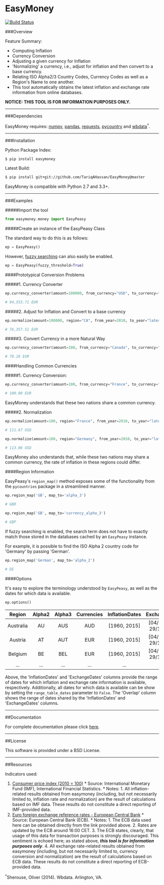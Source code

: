 EasyMoney
=========

[![Build Status](https://travis-ci.org/TariqAHassan/EasyMoney.svg?branch=master)](https://travis-ci.org/TariqAHassan/EasyMoney)

###Overview

Feature Summary:

- Computing Inflation
- Currency Conversion
- Adjusting a given currency for Inflation
- 'Normalizing' a currency, i.e., adjust for inflation and then convert to a base currency.
- Relating ISO Alpha2/3 Country Codes, Currency Codes as well as a Region's Name to one another.
-  This tool automatically obtains the latest inflation and exchange rate information from online databases.

**NOTICE: THIS TOOL IS FOR INFORMATION PURPOSES ONLY.**

------------------------------------------------------------------------

###Dependencies

EasyMoney requires: [numpy], [pandas], [requests], [pycountry] and [wbdata]<sup>†</sup>.

------------------------------------------------------------------------

###Installation

Python Package Index:
```bash
$ pip install easymoney
```

Latest Build:
```bash
$ pip install git+git://github.com/TariqAHassan/EasyMoney@master
```

EasyMoney is compatible with Python 2.7 and 3.3+.

------------------------------------------------------------------------

###Examples

#####Import the tool
```python
from easymoney.money import EasyPeasy
```

#####Create an instance of the EasyPeasy Class

The standard way to do this is as follows:

```python
ep = EasyPeasy()
```

However, [fuzzy searching] can also easily be enabled.

```python
ep = EasyPeasy(fuzzy_threshold=True)
```

####Prototypical Conversion Problems

#####1. Currency Converter
```python
ep.currency_converter(amount=100000, from_currency="USD", to_currency="EUR", pretty_print=True)

# 94,553.71 EUR
```

#####2. Adjust for Inflation and Convert to a base currency
```python
ep.normalize(amount=100000, region="CA", from_year=2010, to_year="latest", pretty_print=True)

# 76,357.51 EUR
```

#####3. Convert Currency in a more Natural Way
```python
ep.currency_converter(amount=100, from_currency="Canada", to_currency="Ireland", pretty_print=True)

# 70.26 EUR
```

####Handling Common Currencies

#####1. Currency Conversion:
```python
ep.currency_converter(amount=100, from_currency="France", to_currency="Germany", pretty_print=True)

# 100.00 EUR
```
EasyMoney understands that these two nations share a common currency.

#####2. Normalization

```python
ep.normalize(amount=100, region="France", from_year=2010, to_year="latest", base_currency="USD", pretty_print=True)

# 111.67 USD
```

```python
ep.normalize(amount=100, region="Germany", from_year=2010, to_year="latest", base_currency="USD", pretty_print=True)

# 113.06 USD
```

EasyMoney also understands that, while these two nations may share a common currency, the rate of inflation in these regions could differ.

####Region Information

EasyPeasy's `region_map()` method exposes some of the functionality from the `pycountries` package in 
a streamlined manner.


```python
ep.region_map('GB', map_to='alpha_3')

# GBR
```

```python
ep.region_map('GB', map_to='currency_alpha_3')

# GBP
```


If fuzzy searching is enabled, the search term does not have to exactly match
those stored in the databases cached by an `EasyPeasy` instance.

For example, it is possible to find the ISO Alpha 2 country code for 'Germany' by passing 'German'.

```python
ep.region_map('German', map_to='alpha_2')

# DE
```

####Options

It's easy to explore the terminology understood by `EasyPeasy`, as well as the dates for which
data is available.

```python
ep.options()
```

|   Region  | Alpha2 | Alpha3 | Currencies | InflationDates |      ExchangeDates        |         Overlap           |     
|:---------:|:------:|:------:|:----------:|:--------------:|:-------------------------:|:-------------------------:|
| Australia |   AU   |  AUS   |     AUD    |  [1960, 2015]  | [04/01/1999, 29/11/2016] | [04/01/1999, 31/12/2015]   |
|  Austria  |   AT   |  AUT   |     EUR    |  [1960, 2015]  | [04/01/1999, 29/11/2016] | [04/01/1999, 31/12/2015]   |
|  Belgium  |   BE   |  BEL   |     EUR    |  [1960, 2015]  | [04/01/1999, 29/11/2016] | [04/01/1999, 31/12/2015]   |
|   ...     |  ...   | ...    |     ...    |      ...       |           ...             |           ...             |

Above, the 'InflationDates' and 'ExchangeDates' columns provide the range of dates for which inflation and exchange rate information 
is available, respectively. Additionally, all dates for which data is available can be show by setting the 
`range_table_dates` parameter to `False`. The 'Overlap' column shows the range of dates shared by the 'InflationDates'
and 'ExchangeDates' columns.

------------------------------------------------------------------------

##Documentation

For complete documentation please click [here].

------------------------------------------------------------------------

##License

This software is provided under a BSD License.

------------------------------------------------------------------------

##Resources

Indicators used:

1. [Consumer price index (2010 = 100)]
       * Source: International Monetary Fund (IMF), International Financial Statistics.
       	* Notes:
       		1. All inflation-related results obtained from easymoney (including, but not necessarily limited to, inflation rate and normalization) are the result of calculations based on IMF data.
       		   These results do not constitute a direct reporting of IMF-provided data.
2. [Euro foreign exchange reference rates - European Central Bank]
       * Source: European Central Bank (ECB).
       	* Notes:
       		1. The ECB data used here can be obtained directly from the link provided above.
       		2. Rates are updated by the ECB around 16:00 CET.
       		3. The ECB states, clearly, that usage of this data for transaction purposes is strongly discouraged. 
       		   This sentiment is echoed here; as stated above, ***this tool is for information purposes only***.
       		4. All exchange rate-related results obtained from easymoney (including, but not necessarily limited to, currency conversion and normalization) are the result of calculations based on ECB data.
       		   These results do not constitute a direct reporting of ECB-provided data.
    
<sup>†</sup>Sherouse, Oliver (2014). Wbdata. Arlington, VA. 

  [Consumer price index (2010 = 100)]: http://data.worldbank.org/indicator/FP.CPI.TOTL
  [Euro foreign exchange reference rates - European Central Bank]: https://www.ecb.europa.eu/stats/exchange/eurofxref/html/index.en.html
  [numpy]: http://www.numpy.org
  [pandas]: http://pandas.pydata.org
  [requests]: http://docs.python-requests.org/en/master/
  [pycountry]: https://pypi.python.org/pypi/pycountry
  [wbdata]: https://github.com/OliverSherouse/wbdata
  [fuzzy searching]: https://github.com/seatgeek/fuzzywuzzy 
  [here]: https://tariqahassan.github.io/EasyMoney/index.html